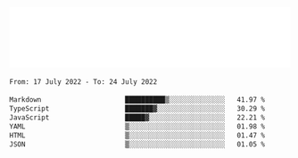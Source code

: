 [![](./hello.svg)](https://blog.yrobot.top?ref=github-yrobot)

<!--START_SECTION:waka-->

```text
From: 17 July 2022 - To: 24 July 2022

Markdown                     ██████████▒░░░░░░░░░░░░░░   41.97 %
TypeScript                   ███████▓░░░░░░░░░░░░░░░░░   30.29 %
JavaScript                   █████▓░░░░░░░░░░░░░░░░░░░   22.21 %
YAML                         ▒░░░░░░░░░░░░░░░░░░░░░░░░   01.98 %
HTML                         ▒░░░░░░░░░░░░░░░░░░░░░░░░   01.47 %
JSON                         ▒░░░░░░░░░░░░░░░░░░░░░░░░   01.05 %
```

<!--END_SECTION:waka-->
